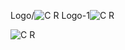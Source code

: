 
Logo/![C R](https://github.com/user-attachments/assets/fa92c7ef-aca8-4dc0-be09-323063291c3a)
Logo-1![C R](https://github.com/user-attachments/assets/e79cc2c8-fe8e-445e-a90f-e4111f72d1d8)

![C R](https://github.com/user-attachments/assets/6f6e5888-5d56-44e0-9bd7-16d0683a86af)
